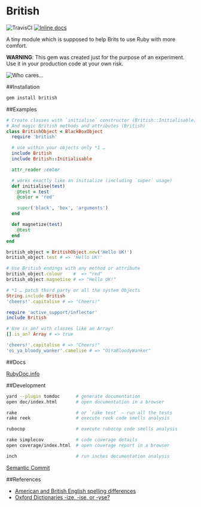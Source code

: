 British
========

![TravisCI](https://travis-ci.org/smileart/british.svg?branch=master)
[![Inline docs](http://inch-ci.org/github/smileart/british.svg?branch=master)](http://inch-ci.org/github/smileart/british)

A tiny module which is supposed to help Brits to use Ruby with more comfort.

**WARNING**: This gem was created just for the purpose of an experiment. Use it in your production code at your own risk.

![](http://i.giphy.com/z7U5xe75XDzVe.gif "Who cares…")

##Installation

```bash
gem install british
```

##Examples

```ruby
# Create classes with `initialise` constructor (British::Initialisable)
# And magic British methods and attributes (British)
class BritishObject < BlackBoxObject
  require 'british'

  # use within your objects only *1 …
  include British
  include British::Initialisable

  attr_reader :color

  # works exactly like an initialize (including `super` usage)
  def initialise(test)
    @test = test
    @color = 'red'

    super('black', 'box', 'arguments')
  end

  def magnetize(test)
    @test
  end
end

british_object = BritishObject.new('Hello UK!')
british_object.test # => 'Hello UK!'

# Use British endings with any method or attribute
british_object.colour    #  => "red"
british_object.magnetise # => "Hello UK!"

# *1 … patch third party or all the system Objects
String.include British
'cheers!'.capitalise # => "Cheers!"

require 'active_support/inflector'
include British

# Use is_an? with classes like an Array!
[].is_an? Array # => true

'cheers!'.capitalise # => "Cheers!"
'oi_ya_bloody_wanker'.camelise # => "OiYaBloodyWanker"
```

##Docs

[RubyDoc.info](http://www.rubydoc.info/gems/british/0.1.0/British "RubyDoc")

##Development
```bash
yard --plugin tomdoc      # generate documentation
open doc/index.html       # open documentation in a browser

rake                      # or `rake test` — run all the tests
rake reek                 # execute reek code smells analysis

rubocop                   # execute rubocop code smells analysis

rake simplecov            # code coverage details
open coverage/index.html  # open coverage report in a browser

inch                      # run inches documentation analysis
```

[Semantic Commit](http://seesparkbox.com/foundry/semantic_commit_messages "Semantic Commit")

##References

* [American and British English spelling differences](https://en.wikipedia.org/wiki/American_and_British_English_spelling_differences)
* [Oxford Dictionaries -ize, -ise, or -yse?](https://youtu.be/-bWSYBUaeYM)
